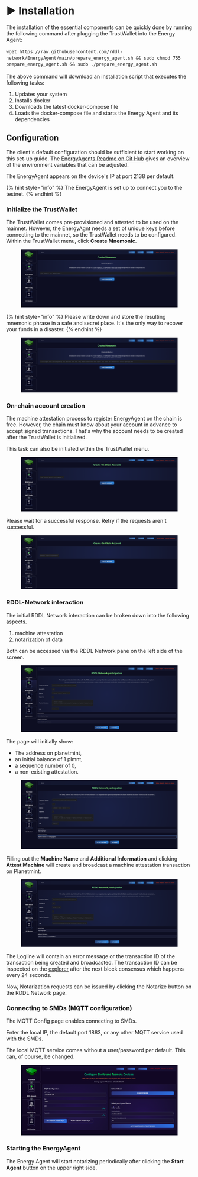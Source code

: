# ▶️ Installation

The installation of the essential components can be quickly done by running the following command after plugging the TrustWallet into the Energy Agent:

`wget https://raw.githubusercontent.com/rddl-network/EnergyAgent/main/prepare_energy_agent.sh && sudo chmod 755 prepare_energy_agent.sh && sudo ./prepare_energy_agent.sh`\
\
The above command will download an installation script that executes the following tasks:

1. Updates your system
2. Installs docker
3. Downloads the latest docker-compose file
4. Loads the docker-compose file and starts the Energy Agent and its dependencies

## Configuration

The client's default configuration should be sufficient to start working on this set-up guide. The [EnergyAgents Readme on Git Hub](https://github.com/rddl-network/EnergyAgent) gives an overview of the environment variables that can be adjusted.

The EnergyAgent appears on the device's IP at port 2138 per default.

{% hint style="info" %}
The EnergyAgent is set up to connect you to the testnet.
{% endhint %}



### Initialize the TrustWallet

The TrustWallet comes pre-provisioned and attested to be used on the mainnet. However, the EnergyAgnt needs a set of unique keys before connecting to the mainnet, so the TrustWallet needs to be configured. Within the TrustWallet menu, click **Create Mnemonic**.

<figure><img src="../../.gitbook/assets/01_create_mnemonic.png" alt=""><figcaption></figcaption></figure>



{% hint style="info" %}
Please write down and store the resulting mnemonic phrase in a safe and secret place. It's the only way to recover your funds in a disaster.
{% endhint %}

<figure><img src="../../.gitbook/assets/02-mnemonoic_result (1).png" alt=""><figcaption></figcaption></figure>



### On-chain account creation

The machine attestation process to register EnergyAgent on the chain is free. However, the chain must know about your account in advance to accept signed transactions.  That's why the account needs to be created after the TrustWallet is initialized.

This task can also be initiated within the TrustWallet menu.

<figure><img src="../../.gitbook/assets/04-create_on_chain_account.png" alt=""><figcaption></figcaption></figure>

Please wait for a successful response. Retry if the requests aren't successful.

<figure><img src="../../.gitbook/assets/05-onc-chain-account-success.png" alt=""><figcaption></figcaption></figure>

### RDDL-Network interaction

The initial RDDL Network interaction can be broken down into the following aspects.

1. machine attestation
2. notarization of data

Both can be accessed via the RDDL Network pane on the left side of the screen.

<figure><img src="../../.gitbook/assets/06-rddl-page.png" alt=""><figcaption></figcaption></figure>

The page will initially show:&#x20;

* The address on planetmint,&#x20;
* an initial balance of 1 plmnt,
* a sequence number of 0,
* a non-existing attestation.

<figure><img src="../../.gitbook/assets/07-rddl-page-attest-machine-write-fields.png" alt=""><figcaption></figcaption></figure>

Filling out the **Machine Name** and **Additional Information** and clicking **Attest Machine** will create and broadcast a machine attestation transaction on Planetmint.

<figure><img src="../../.gitbook/assets/08-rddl-page-see-log-result.png" alt=""><figcaption></figcaption></figure>

The Logline will contain an error message or the transaction ID of the transaction being created and broadcasted. The transaction ID can be inspected on the [explorer](https://explorer.rddl.io/planetmint) after the next block consensus which happens every 24 seconds.

Now, Notarization requests can be issued by clicking the Notarize button on the RDDL Network page.

### Connecting to SMDs (MQTT configuration)

The MQTT Config page enables connecting to SMDs.

&#x20;Enter the local IP, the default port 1883, or any other MQTT service used with the SMDs.

The local MQTT service comes without a user/password per default. This can, of course, be changed.

<figure><img src="../../.gitbook/assets/image (54).png" alt=""><figcaption></figcaption></figure>

### Starting the EnergyAgent

The Energy Agent will start notarizing periodically after clicking the **Start Agent** button on the upper right side.



